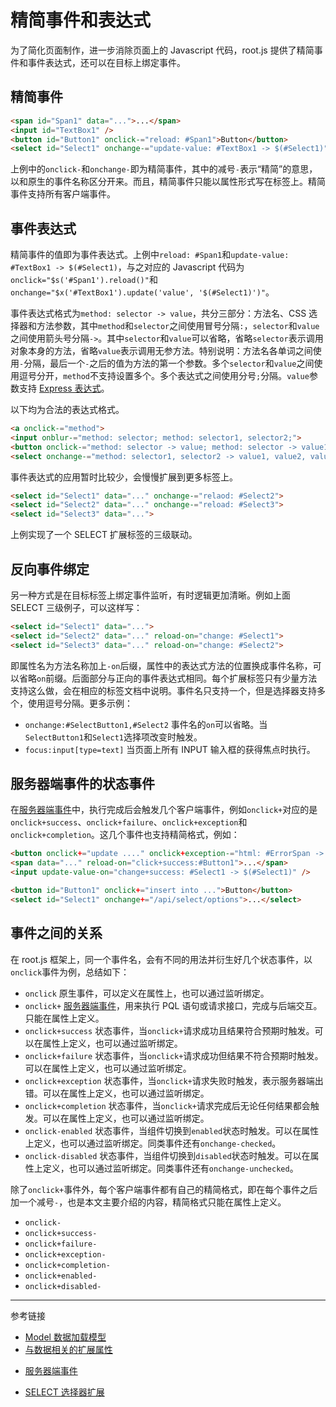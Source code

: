 # 精简事件和表达式

为了简化页面制作，进一步消除页面上的 Javascript 代码，root.js 提供了精简事件和事件表达式，还可以在目标上绑定事件。

## 精简事件

```html
<span id="Span1" data="...">...</span>
<input id="TextBox1" />
<button id="Button1" onclick-="reload: #Span1">Button</button>
<select id="Select1" onchange-="update-value: #TextBox1 -> $(#Select1)">
```

上例中的`onclick-`和`onchange-`即为精简事件，其中的减号`-`表示“精简”的意思，以和原生的事件名称区分开来。而且，精简事件只能以属性形式写在标签上。精简事件支持所有客户端事件。

## 事件表达式

精简事件的值即为事件表达式。上例中`reload: #Span1`和`update-value: #TextBox1 -> $(#Select1)`，与之对应的 Javascript 代码为 `onclick="$s('#Span1').reload()"`和`onchange="$x('#TextBox1').update('value', '$(#Select1)')"`。

事件表达式格式为`method: selector -> value`，共分三部分：方法名、CSS 选择器和方法参数，其中`method`和`selector`之间使用冒号分隔`:`，`selector`和`value`之间使用箭头号分隔`->`。其中`selector`和`value`可以省略，省略`selector`表示调用对象本身的方法，省略`value`表示调用无参方法。特别说明：方法名各单词之间使用`-`分隔，最后一个`-`之后的值为方法的第一个参数。多个`selector`和`value`之间使用逗号分开，`method`不支持设置多个。多个表达式之间使用分号`;`分隔。`value`参数支持 [Express 表达式](/root.js/express.md)。

以下均为合法的表达式格式。

```html
<a onclick-="method">
<input onblur-="method: selector; method: selector1, selector2;">
<button onclick-="method: selector -> value; method: selector -> value1, value2;">
<select onchange-="method: selector1, selector2 -> value1, value2, value3;">
```

事件表达式的应用暂时比较少，会慢慢扩展到更多标签上。

```html
<select id="Select1" data="..." onchange-="relaod: #Select2">
<select id="Select2" data="..." onchange-="reload: #Select3">
<select id="Select3" data="...">
```

上例实现了一个 SELECT 扩展标签的三级联动。

## 反向事件绑定

另一种方式是在目标标签上绑定事件监听，有时逻辑更加清晰。例如上面 SELECT 三级例子，可以这样写：

```html
<select id="Select1" data="...">
<select id="Select2" data="..." reload-on="change: #Select1">
<select id="Select3" data="..." reload-on="change: #Select2">
```

即属性名为方法名称加上`-on`后缀，属性中的表达式方法的位置换成事件名称，可以省略`on`前缀。后面部分与正向的事件表达式相同。每个扩展标签只有少量方法支持这么做，会在相应的标签文档中说明。事件名只支持一个，但是选择器支持多个，使用逗号分隔。更多示例：

* `onchange:#SelectButton1,#Select2` 事件名的`on`可以省略。当`SelectButton1`和`Select1`选择项改变时触发。
* `focus:input[type=text]` 当页面上所有 INPUT 输入框的获得焦点时执行。

## 服务器端事件的状态事件

在[服务器端事件](/root.js/server.md)中，执行完成后会触发几个客户端事件，例如`onclick+`对应的是`onclick+success`、`onclick+failure`、`onclick+exception`和`onclick+completion`。这几个事件也支持精简格式，例如：

```html
<button onclick+="update ...." onclick+exception-="html: #ErrorSpan -> {data}">Update Button</button>
<span data="..." reload-on="click+success:#Button1">...</span>
<input update-value-on="change+success: #Select1 -> $(#Select1)" />

<button id="Button1" onclick+="insert into ...">Button</button>
<select id="Select1" onchange+="/api/select/options">...</select>
```

## 事件之间的关系

在 root.js 框架上，同一个事件名，会有不同的用法并衍生好几个状态事件，以`onclick`事件为例，总结如下：

* `onclick` 原生事件，可以定义在属性上，也可以通过监听绑定。
* `onclick+` [服务器端事件](/root.js/server.md)，用来执行 PQL 语句或请求接口，完成与后端交互。只能在属性上定义。
* `onclick+success` 状态事件，当`onclick+`请求成功且结果符合预期时触发。可以在属性上定义，也可以通过监听绑定。
* `onclick+failure` 状态事件，当`onclick+`请求成功但结果不符合预期时触发。可以在属性上定义，也可以通过监听绑定。
* `onclick+exception` 状态事件，当`onclick+`请求失败时触发，表示服务器端出错。可以在属性上定义，也可以通过监听绑定。
* `onclick+completion` 状态事件，当`onclick+`请求完成后无论任何结果都会触发。可以在属性上定义，也可以通过监听绑定。
* `onclick-enabled` 状态事件，当组件切换到`enabled`状态时触发。可以在属性上定义，也可以通过监听绑定。同类事件还有`onchange-checked`。
* `onclick-disabled` 状态事件，当组件切换到`disabled`状态时触发。可以在属性上定义，也可以通过监听绑定。同类事件还有`onchange-unchecked`。

除了`onclick+`事件外，每个客户端事件都有自己的精简格式，即在每个事件之后加一个减号`-`，也是本文主要介绍的内容，精简格式只能在属性上定义。

* `onclick-`
* `onclick+success-`
* `onclick+failure-`
* `onclick+exception-`
* `onclick+completion-`
* `onclick+enabled-`
* `onclick+disabled-`

---
参考链接

* [Model 数据加载模型](/root.js/model.md)
* [与数据相关的扩展属性](/root.js/data.md)
+ [服务器端事件](/root.js/server.md)
* [SELECT 选择器扩展](/root.js/select.md)
